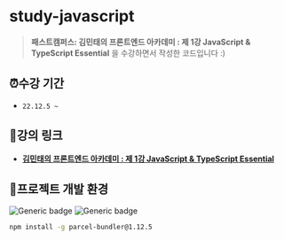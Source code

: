 # study-javascript
> **패스트캠퍼스: 김민태의 프론트엔드 아카데미 : 제 1강 JavaScript &amp; TypeScript Essential** 을 수강하면서 작성한 코드입니다 :)

## ⏰수강 기간
- `22.12.5 ~ `

## 🔗강의 링크
- **[김민태의 프론트엔드 아카데미 : 제 1강 JavaScript &amp; TypeScript Essential](https://fastcampus.co.kr/dev_academy_kmt1)**


## 📌프로젝트 개발 환경
  ![Generic badge](https://img.shields.io/badge/nodejs-v12.18.2-blue.svg) ![Generic badge](https://img.shields.io/badge/npm-v6.14.5-blue.svg)   

  ```bash
  npm install -g parcel-bundler@1.12.5
  ```